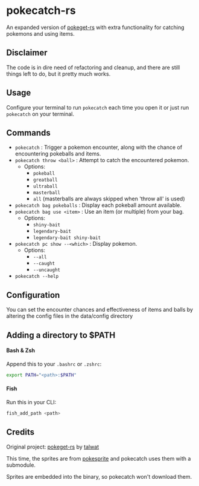 # pokecatch-rs
An expanded version of [pokeget-rs](https://github.com/talwat/pokeget-rs) with extra functionality for catching pokemons and using items.

## Disclaimer
The code is in dire need of refactoring and cleanup, and there are still things left to do, but it pretty much works.

## Usage
Configure your terminal to run `pokecatch` each time you open it or just run `pokecatch` on your terminal.

## Commands
- `pokecatch` : Trigger a pokemon encounter, along with the chance of encountering pokeballs and items.
- `pokecatch throw <ball>` : Attempt to catch the encountered pokemon.
  - Options:
    - `pokeball`
    - `greatball`
    - `ultraball`
    - `masterball`
    - `all` (masterballs are always skipped when 'throw all' is used)
- `pokecatch bag pokeballs` : Display each pokeball amount available.
- `pokecatch bag use <item>` : Use an item (or multiple) from your bag.
  - Options:
    - `shiny-bait`
    - `legendary-bait`
    - `legendary-bait shiny-bait`
- `pokecatch pc show --<which>` :  Display pokemon.
  - Options:
    - `--all`
    - `--caught`
    - `--uncaught`
- `pokecatch --help`


## Configuration
You can set the encounter chances and effectiveness of items and balls by altering the config files in the data/config directory

## Adding a directory to $PATH
#### Bash & Zsh
Append this to your `.bashrc` or `.zshrc`:
```sh
export PATH="<path>:$PATH"
```

#### Fish
Run this in your CLI:
```sh
fish_add_path <path>
```

## Credits
Original project: [pokeget-rs](https://github.com/talwat/pokeget-rs) by [talwat](https://github.com/talwat)

This time, the sprites are from [pokesprite](https://github.com/msikma/pokesprite) and pokecatch uses them with a submodule.

Sprites are embedded into the binary, so pokecatch won't download them.